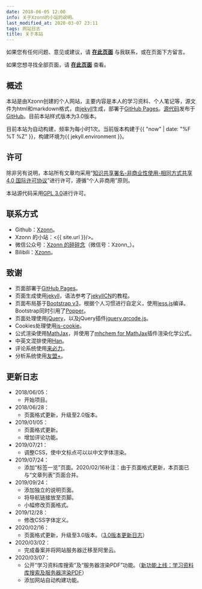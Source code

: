 ```yaml
---
date: 2018-06-05 12:00
info: 关于Xzonn的小站的说明。
last_modified_at: 2020-03-07 23:11
tags: 网站日志
title: 关于本站
---
```

如果您有任何问题、意见或建议，请 **[在此页面](https://github.com/Xzonn/Xzonn.github.io/issues)** 与我联系，或在页面下方留言。

如果您想寻找全部页面，请 **[在此页面](/pages.html)** 查看。

## 概述

本站是由Xzonn创建的个人网站，主要内容是本人的学习资料、个人笔记等，源文件为html和markdown格式，由[jekyll](https://jekyllrb.com/)生成，部署于[GitHub Pages](https://pages.github.com/)。[源代码](https://github.com/Xzonn/Xzonn.github.io/)发布于[GitHub](https://github.com)。目前本站样式版本为3.0版本。

目前本站为自动构建，频率为每小时1次。当前版本构建于{{ "now" | date: "%F %T %Z" }}，构建环境为{{ jekyll.environment }}。

## 许可

除非另有说明，本站所有文章均采用“[知识共享署名-非商业性使用-相同方式共享 4.0 国际许可协议](http://creativecommons.org/licenses/by-nc-sa/4.0/)”进行许可，遵循“个人非商用”原则。

本站源代码采用[GPL 3.0](https://github.com/Xzonn/xzonn.github.io/blob/master/LICENSE)进行许可。

## 联系方式

- Github：[Xzonn](https://github.com/Xzonn/)。
- Xzonn 的小站：<{{ site.url }}/>。
- 微信公众号：[Xzonn 的碎碎念](http://weixin.qq.com/r/syorL-fELT9RKbNMb383)（微信号：Xzonn_）。
- Bilibili：[Xzonn](https://space.bilibili.com/16114399)。

## 致谢

- 页面部署于[GitHub Pages](https://pages.github.com/)。
- 页面生成使用[jekyll](https://jekyllrb.com/)，语法参考了[jekyllCN](https://jekyllcn.com/)的教程。
- 页面布局基于[Bootstrap v3](https://getbootstrap.com/docs/3.4/)，根据个人习惯进行自定义，使用[less.js](http://lesscss.org/)编译。Bootstrap同时引用了[Popper](https://popper.js.org/)。
- 页面处理使用[jQuery](https://jquery.com/)，以及jQuery插件[jquery.qrcode.js](https://jeromeetienne.github.io/jquery-qrcode/)。
- Cookies处理使用[js-cookie](https://github.com/js-cookie/js-cookie/)。
- 公式渲染使用[MathJax](https://www.mathjax.org/)，并使用了[mhchem for MathJax](https://github.com/mhchem/MathJax-mhchem)插件渲染化学公式。
- 中英文混排使用[Han](https://hanzi.pro/)。
- 评论系统使用[来必力](https://livere.com/)。
- 分析系统使用[友盟+](https://web.umeng.com/)。

## 更新日志
- 2018/06/05：
  - 开始项目。
- 2018/06/28：
  - 页面格式更新，升级至2.0版本。
- 2019/01/05：
  - 页面格式更新。
  - 增加评论功能。
- 2019/07/21：
  - 调整CSS，使中文标点可以以中文字体渲染。
- 2019/07/24：
  - 添加“标签一览”页面。<span class="footnote">2020/02/16补注：由于页面格式更新，本页面已与“文章列表”页面合并。</span>
- 2019/09/24：
  - 添加独立的说明页面。
  - 将导航链接放至页脚。
  - 小幅修改页面格式。
- 2019/12/28：
  - 修改CSS字体定义。
- 2020/02/16：
  - 页面格式更新，升级至3.0版本。（[3.0版本更新日志](posts/Update-3-0.html)）
- 2020/03/02：
  - 完成备案并将网站服务器迁移至阿里云。
- 2020/03/07：
  - 公开“学习资料库搜索”及“服务器渲染PDF”功能。（[新功能上线：学习资料库搜索及服务器渲染PDF](/posts/Update-Study-Search-and-Pdf.html)）
  - 添加网站自动构建功能。


